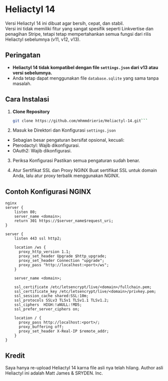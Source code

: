 # Heliactyl 14

Versi Heliactyl 14 ini dibuat agar bersih, cepat, dan stabil.  
Versi ini tidak memiliki fitur yang sangat spesifik seperti Linkvertise dan penagihan Stripe, tetapi tetap mempertahankan semua fungsi dari rilis Heliactyl sebelumnya (v11, v12, v13).  

## Peringatan  
- **Heliactyl 14 tidak kompatibel dengan file `settings.json` dari v13 atau versi sebelumnya.**  
- Anda tetap dapat menggunakan file `database.sqlite` yang sama tanpa masalah.  

## Cara Instalasi  

1. **Clone Repository**  
   ```bash
   git clone https://github.com/mhmmdrierie/Heliactyl-14.git```

2. Masuk ke Direktori dan Konfigurasi `settings.json`

- Sebagian besar pengaturan bersifat opsional, kecuali:
- Pterodactyl: Wajib dikonfigurasi.
- OAuth2: Wajib dikonfigurasi.

3. Periksa Konfigurasi
   Pastikan semua pengaturan sudah benar.

4. Atur Sertifikat SSL dan Proxy NGINX
   Buat sertifikat SSL untuk domain Anda, lalu atur proxy terbalik menggunakan NGINX.

## Contoh Konfigurasi NGINX

```
nginx
server {
    listen 80;
    server_name <domain>;
    return 301 https://$server_name$request_uri;
}

server {
    listen 443 ssl http2;

    location /ws {
      proxy_http_version 1.1;
      proxy_set_header Upgrade $http_upgrade;
      proxy_set_header Connection "upgrade";
      proxy_pass "http://localhost:<port>/ws";
    }

    server_name <domain>;

    ssl_certificate /etc/letsencrypt/live/<domain>/fullchain.pem;
    ssl_certificate_key /etc/letsencrypt/live/<domain>/privkey.pem;
    ssl_session_cache shared:SSL:10m;
    ssl_protocols SSLv3 TLSv1 TLSv1.1 TLSv1.2;
    ssl_ciphers  HIGH:!aNULL:!MD5;
    ssl_prefer_server_ciphers on;

    location / {
      proxy_pass http://localhost:<port>/;
      proxy_buffering off;
      proxy_set_header X-Real-IP $remote_addr;
    }
}
```

## Kredit
Saya hanya re-upload Heliactyl 14 karna file asli nya telah hilang. Author asli Heliactyl ini adalah Matt James & SRYDEN. Inc.
